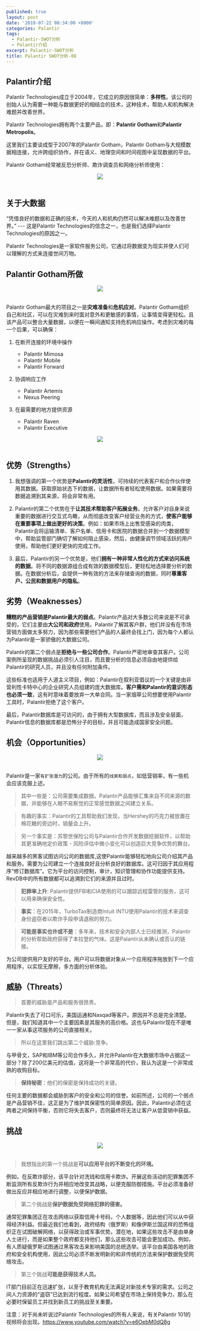 ```yaml
---
published: true
layout: post
date: '2019-07-22 08:34:00 +0800'
categories: Palantir
tags:
  - Palantir-SWOT分析
  - Palantir介绍
excerpt: Palantir-SWOT分析
title: Palantir SWOT分析-08
---
```

## Palantir介绍

Palantir Technologies成立于2004年，它成立的原因很简单：**多样性**。该公司的创始人认为需要一种能与数据更好的相结合的技术，这种技术，帮助人和机构解决难题并改善世界。

Palantir Technologies拥有两个主要产品，即：**Palantir Gotham**和**Palantir Metropolis**。

这里我们主要谈成型于2007年的Palantir Gotham，Palantir Gotham与大规模数据相连接，允许跨组织协作，并在语义、地理空间和时间视图中呈现数据的平台。

Palantir Gotham经常被反恐分析师、欺诈调查员和网络分析师使用：

<div align="center"><img src="https://www.bobinsun.cn/assets/images/palantir-08-1.png"/></div>
<br>

## 关于大数据

“凭借良好的数据和正确的技术，今天的人和机构仍然可以解决难题以及改善世界。” --- 这是Palantir Technologies的信念之一，也是我们选择Palantir Technologies的原因之一。

Palantir Technologies是一家软件服务公司，它通过将数据变为现实并使人们可以理解的方式来连接世间万物。

## Palantir Gotham所做

<div align="center"><img src="https://www.bobinsun.cn/assets/images/palantir-08-2.png"/></div>
<br>

Palantir Gotham最大的项目之一是**灾难准备**和**危机应对**。Palantir Gotham组织自己和社区，可以在灾难到来时面对意外和更敏感的事情，让事情变得更轻松。且该产品可以整合大量数据，以便在一瞬间通知支持危机响应操作。考虑到灾难的每一个后果，可以确保：

1. 在断开连接的环境中操作
	- Palantir Mimosa
	- Palantir Mobile
	- Palantir Forward
    
2. 协调响应工作
	- Palantir Artemis
	- Nexus Peering
    
3. 在最需要的地方提供资源
	- Palantir Raven
	- Palantir Executive
    
<div align="center"><img src="https://www.bobinsun.cn/assets/images/palantir-08-3.png"/></div>
<br>


## 优势（Strengths）

1. 我想强调的第一个优势是**Palantir的灵活性**，可持续的代表客户和合作伙伴使用其数据。获取原始状态下的数据，让数据所有者轻松使用数据。如果需要将数据追溯到其来源，将会非常有用。

2. Palantir的第二个优势在于**让其技术帮助客户拓展业务**。允许客户对自身来说重要的数据进行交互式鸟瞰，从而彻底改变客户经营业务的方式，**使客户能够在重要事项上做出更好的决策**。例如：如果市场上出售受感染的肉类，Palantir会将运输清单、客户名单、信用卡和医院的数据合并到一个数据模型中，帮助监管部门确切了解如何阻止感染，然后，由健康调节领域活跃的用户使用，帮助他们更好更快的完成工作。

3. 最后，Palantir的另一个优势是，他们**拥有一种非常人性化的方式来访问系统的数据**。将不同的数据源组合成有效的数据模型后，更轻松地选择要分析的数据。在数据分析后，会提供一种有效的方法来存储查询的数据，同时**尊重客户、公民和数据用户的隐私**。

## 劣势（Weaknesses）

**糟糕的产品营销是Palantir最大的弱点**。Palantir产品对大多数公司来说是不可承受的，它们主要由**大公司和政府**使用。Palantir了解其客户群，他们并没有在市场营销方面做太多努力，因为那些需要他们产品的人最终会找上门，因为每个人都认为Palantir是一家骄傲的大数据公司。

Palantir的第二个弱点是**拒绝与一些公司合作**。Palantir严密地审查其客户。公司案例所呈现的数据挑战必须引人注目，而且要分析的信息必须自由地提供给Palantir的研究人员，并且没有任何附加条件。

这些标准也适用于人道主义项目，例如：Palantir在叙利亚倡议的一个关键是由非营利性卡特中心的企业研究人员组建的庞大数据库。**客户需和Palantir的意识形态也必须一致**，这有时意味着要放弃一大单合同。当一家烟草公司想要使用Palantir工具时，Palantir拒绝了这个客户。

最后，Palantir数据库是可访问的，由于拥有大型数据库，而且涉及安全层面，Palantir信息的数据库都是恐怖分子的目标，并且可能造成国家安全问题。

## 机会（Opportunities）

<div align="center"><img src="https://www.bobinsun.cn/assets/images/palantir-08-4.png"/></div>
<br>

Palantir是一家`有扩张潜力`的公司。由于所有的`线索和弱点`，如低营销率，有一些机会应该克服上述。

> 其中一些是：公司需要集成数据。Palantir产品能够汇集来自不同来源的数据，并能够在人眼不易察觉的正常感觉数据之间建立关系。

> 有趣的事实：Palantir的工具帮助我们发现，当Hershey的巧克力被放置在棉花糖的旁边时，销量会上升。

> 另一个事实是：苏黎世保险公司与Palantir合作开发数据挖掘软件，以帮助其更准确地定价政策 - 风险评估中微小变化可以创造巨大竞争优势的舞台。

越来越多的黑客试图访问公司的数据库,这使Palantir能够轻松地向公司介绍其产品和服务。需要为公司建立一个连接良好且分析良好的数据库。这可归因于其应用程序“修订数据库”。它为平台的访问控制，审计，知识管理和协作功能提供支持。RevDB中的所有数据都可以追溯到它们的来源并且过时。

> **犯罪率上升**: Palantir提供FBI和CIA使用的可以跟踪远程雷管的服务，这可以用来确保安全性。

> **事实**：在2015年，TurboTax制造商Intuit INTU使用Palantir的技术来调查身份盗窃者以欺诈手段申请退税的努力。

> **可能是事实也许或不是**：多年来，技术和安全内部人士已经推测，Palantir的分析帮助政府获得了本拉登的气味。这是Palantir从未确认或否认的链接。

为公司提供用户友好的平台。用户可以将数据对象从一个应用程序拖放到下一个应用程序，以实现无摩擦，多方面的分析体验。

## 威胁（Threats）

> 首要的威胁是产品和服务很昂贵。

Palantir失去了可口可乐，美国运通和Nasqad等客户。原因并不总是完全清楚。但是，我们知道其中一个主要因素是其服务的高价格。这也与Palantir现在不是唯一一家从事这项服务的公司直接相关。

> 所以在这里我们跳出第二个威胁:竞争。

与甲骨文，SAP和IBM等公司合作多久，并允许Palantir在大数据市场中占据这一部分？除了200亿美元的估值，这将是一个非常高的代价，我认为这是一个非常成熟的收购目标。

> **保持秘密**：他们的保密是保持成功的关键。

任何主要的数据都会威胁到客户的安全和公司的信誉。如前所述，公司的一个弱点是产品营销不佳，这正是为了维护其保密性的简单原因。因此，Palantir必须在这两者之间保持平衡，否则它将失去客户，否则最终将无法让客户从低营销中获益。

## 挑战

<div align="center"><img src="https://www.bobinsun.cn/assets/images/palantir-08-5.png"/></div>
<br>

> 我想指出的第一个挑战是**可以应用平台的不断变化的环境。**

例如，在反欺诈部分，该平台针对洗钱和信用卡欺诈。开展这些活动的犯罪集团不断监测所有反欺诈行为并相应地改变其战略，以便克服防御措施。平台必须准备好做出反应并相应地进行调整，以便保护数据。

> 第二个挑战是**保护数据免受网络犯罪的侵害。**

通常犯罪集团正在攻击网络以获取信用卡号码，个人数据等，因此他们可以从中获得经济利益。但最近我们也看到，政府结构（俄罗斯）和像伊斯兰国这样的恐怖组织正在试图破解网络，以获得政治或军事优势。潜在地，如果这些攻击不是由单身人士进行，而是如果整个政府都支持他们，那么这些攻击可能会更加成功。例如，有人质疑俄罗斯试图通过黑客攻击来影响美国的总统选举。该平台由美国各地的政府和安全机构使用，因此公司必须不断发明新的和非传统的方法来保护数据免受网络攻击。

> 第三个挑战**可能是获得技术人员。**

IT部门目前正在迅速扩张，以至于教育机构无法满足对新技术专家的需求。公司之间人力资源的“盗窃”已达到流行程度。如果公司希望在市场上保持竞争力，那么在必要时保留员工并找到新员工的挑战至关重要。

注意：对于尚未听说过Palantir Technologies的所有人来说，有关Palantir 101的视频将会出现。https://www.youtube.com/watch?v=e6OebM0dQ8g
